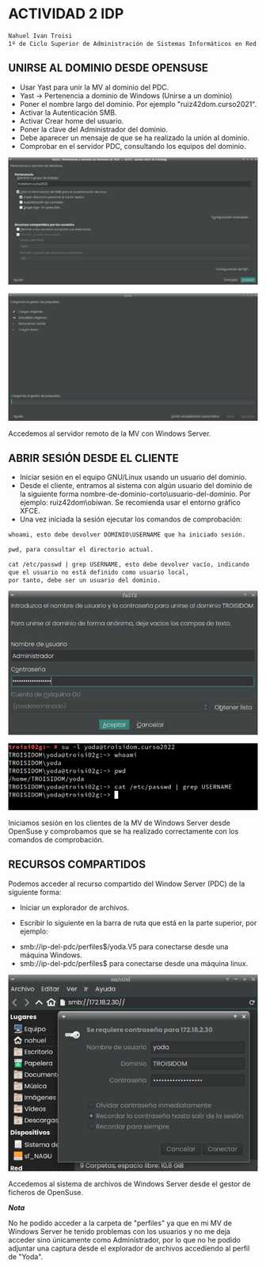 
# ACTIVIDAD 2 IDP

```
Nahuel Ivan Troisi
1º de Ciclo Superior de Administración de Sistemas Informáticos en Red
```

## UNIRSE AL DOMINIO DESDE OPENSUSE

+ Usar Yast para unir la MV al dominio del PDC.
+ Yast -> Pertenencia a dominio de Windows (Unirse a un dominio)
+ Poner el nombre largo del dominio. Por ejemplo "ruiz42dom.curso2021".
+ Activar la Autenticación SMB.
+ Activar Crear home del usuario.
+ Poner la clave del Administrador del dominio.
+ Debe aparecer un mensaje de que se ha realizado la unión al dominio.
+ Comprobar en el servidor PDC, consultando los equipos del dominio.

![](img/1.png)

![](img/2.png)

Accedemos al servidor remoto de la MV con Windows Server.

## ABRIR SESIÓN DESDE EL CLIENTE

+ Iniciar sesión en el equipo GNU/Linux usando un usuario del dominio.
+ Desde el cliente, entramos al sistema con algún usuario del dominio de la siguiente
forma nombre-de-dominio-corto\usuario-del-dominio.
Por ejemplo: ruiz42dom\obiwan. Se recomienda usar el entorno gráfico XFCE.
+ Una vez iniciada la sesión ejecutar los comandos de comprobación:

~~~
whoami, esto debe devolver DOMINIO\USERNAME que ha iniciado sesión.
~~~

~~~
pwd, para consultar el directorio actual.
~~~

~~~
cat /etc/passwd | grep USERNAME, esto debe devolver vacío, indicando que el usuario no está definido como usuario local,
por tanto, debe ser un usuario del dominio.
~~~

![](img/3.png)

![](img/4.png)

Iniciamos sesión en los clientes de la MV de Windows Server desde OpenSuse y comprobamos que se ha
realizado correctamente con los comandos de comprobación.

## RECURSOS COMPARTIDOS
Podemos acceder al recurso compartido del Window Server (PDC) de la siguiente forma:


+ Iniciar un explorador de archivos.
* Escribir lo siguiente en la barra de ruta que está en la parte superior, por ejemplo:
+ smb://ip-del-pdc/perfiles$/yoda.V5 para conectarse desde una máquina Windows.
+ smb://ip-del-pdc/perfiles$ para conectarse desde una máquina linux.

![](img/5.png)

Accedemos al sistema de archivos de Windows Server desde el gestor de ficheros de OpenSuse.

***Nota***

No he podido acceder a la carpeta de "perfiles" ya que en mi MV de Windows Server he tenido problemas con los usuarios y no me deja acceder sino únicamente como
Administrador, por lo que no he podido adjuntar una captura desde el explorador de archivos accediendo al perfil de "Yoda".
